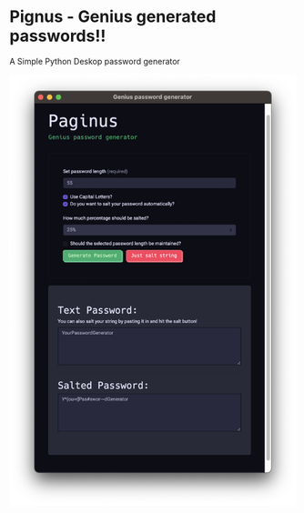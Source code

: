 # Pignus - Genius generated passwords!!
A Simple Python Deskop password generator

![alt text](https://github.com/mxmueller/Pignus/blob/main/assets/Screenshot%202021-05-28%20at%2015.42.53.png)

